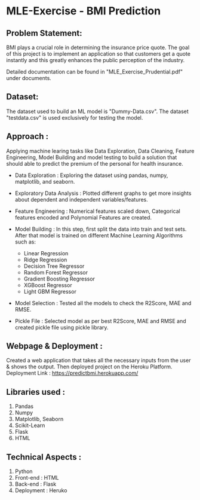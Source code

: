 # MLE-Exercise - BMI Prediction

## Problem Statement:
BMI plays a crucial role in determining the insurance price quote. The goal of this project is to implement an application so that customers get a quote instantly and this greatly enhances the public perception of the industry.

Detailed documentation can be found in "MLE_Exercise_Prudential.pdf" under documents.

## Dataset:
The dataset used to build an ML model is "Dummy-Data.csv".
The dataset "testdata.csv" is used exclusively for testing the model.

## Approach :
Applying machine learing tasks like Data Exploration, Data Cleaning, Feature Engineering, Model Building and model testing to build a solution that should able to predict the premium of the personal for health insurance.

- Data Exploration : Exploring the dataset using pandas, numpy, matplotlib, and seaborn.

- Exploratory Data Analysis : Plotted different graphs to get more insights about dependent and independent variables/features.

- Feature Engineering : Numerical features scaled down, Categorical features encoded and Polynomial Features are created.

- Model Building : In this step, first split the data into train and test sets. After that model is trained on different Machine Learning Algorithms such as:
  - Linear Regression
  - Ridge Regression
  - Decision Tree Regressor
  - Random Forest Regressor
  - Gradient Boosting Regressor
  - XGBoost Regressor
  - Light GBM Regressor

- Model Selection : Tested all the models to check the R2Score, MAE and RMSE.

- Pickle File : Selected model as per best R2Score, MAE and RMSE and created pickle file using pickle library.

## Webpage & Deployment : 
Created a web application that takes all the necessary inputs from the user & shows the output. Then deployed project on the Heroku Platform.
Deployment Link :
https://predictbmi.herokuapp.com/

## Libraries used :
1) Pandas
2) Numpy
3) Matplotlib, Seaborn
4) Scikit-Learn
5) Flask
6) HTML

## Technical Aspects :
1) Python 
2) Front-end : HTML
3) Back-end : Flask
4) Deployment : Heruko
